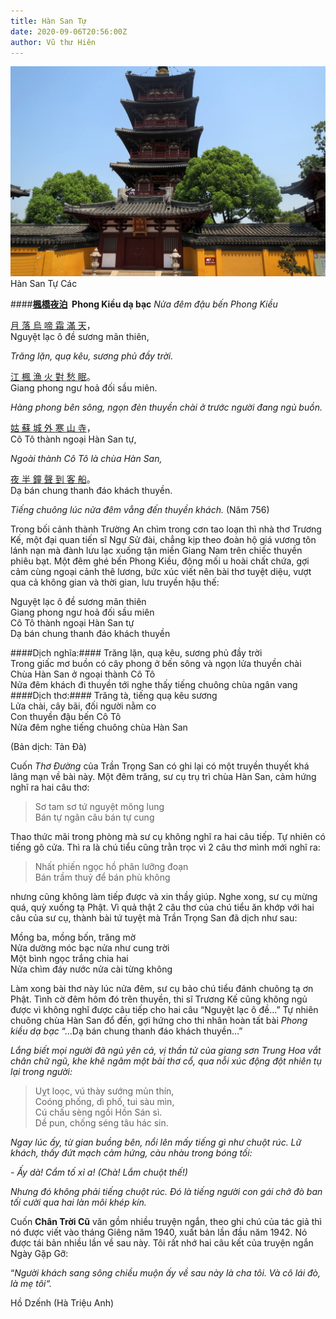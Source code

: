```yaml
---
title: Hàn San Tự
date: 2020-09-06T20:56:00Z
author: Vũ thư Hiên
---
```

![Han San Tu](../../assets/han-san-tu-cac.jpg)Hàn San Tự Các

####**<a target="_blank" href="https://hvdic.thivien.net/whv/%E6%A5%93" rel="noreferrer noopener">楓</a><a target="_blank" href="https://hvdic.thivien.net/whv/%E6%A9%8B" rel="noreferrer noopener">橋</a><a target="_blank" href="https://hvdic.thivien.net/whv/%E5%A4%9C" rel="noreferrer noopener">夜</a><a target="_blank" href="https://hvdic.thivien.net/whv/%E6%B3%8A" rel="noreferrer noopener">泊</a>&nbsp;&nbsp;Phong Kiều dạ bạc**
*Nửa đêm đậu bến Phong Kiều*



<a target="_blank" href="https://hvdic.thivien.net/whv/%E6%9C%88" rel="noreferrer noopener">月 </a><a target="_blank" href="https://hvdic.thivien.net/whv/%E8%90%BD" rel="noreferrer noopener">落 </a><a target="_blank" href="https://hvdic.thivien.net/whv/%E7%83%8F" rel="noreferrer noopener">烏 </a><a target="_blank" href="https://hvdic.thivien.net/whv/%E5%95%BC" rel="noreferrer noopener">啼 </a><a target="_blank" href="https://hvdic.thivien.net/whv/%E9%9C%9C" rel="noreferrer noopener">霜 </a><a target="_blank" href="https://hvdic.thivien.net/whv/%E6%BB%BF" rel="noreferrer noopener">滿 </a><a target="_blank" href="https://hvdic.thivien.net/whv/%E5%A4%A9" rel="noreferrer noopener">天</a>，<br>Nguyệt lạc ô đề sương mãn thiên,

*Trăng lặn, quạ kêu, sương phủ đầy trời.*



<p><a target="_blank" href="https://hvdic.thivien.net/whv/%E6%B1%9F" rel="noreferrer noopener">江 </a><a target="_blank" href="https://hvdic.thivien.net/whv/%E6%A5%93" rel="noreferrer noopener">楓 </a><a target="_blank" href="https://hvdic.thivien.net/whv/%E6%BC%81" rel="noreferrer noopener">漁 </a><a target="_blank" href="https://hvdic.thivien.net/whv/%E7%81%AB" rel="noreferrer noopener">火 </a><a target="_blank" href="https://hvdic.thivien.net/whv/%E5%B0%8D" rel="noreferrer noopener">對 </a><a target="_blank" href="https://hvdic.thivien.net/whv/%E6%84%81" rel="noreferrer noopener">愁 </a><a target="_blank" href="https://hvdic.thivien.net/whv/%E7%9C%A0" rel="noreferrer noopener">眠</a>。<br>Giang phong ngư hoả đối sầu miên.

*Hàng phong bên sông, ngọn đèn thuyền chài ở trước người đang ngủ buồn.*


<p><a target="_blank" href="https://hvdic.thivien.net/whv/%E5%A7%91" rel="noreferrer noopener">姑 </a><a target="_blank" href="https://hvdic.thivien.net/whv/%E8%98%87" rel="noreferrer noopener">蘇 </a><a target="_blank" href="https://hvdic.thivien.net/whv/%E5%9F%8E" rel="noreferrer noopener">城 </a><a target="_blank" href="https://hvdic.thivien.net/whv/%E5%A4%96" rel="noreferrer noopener">外 </a><a target="_blank" href="https://hvdic.thivien.net/whv/%E5%AF%92" rel="noreferrer noopener">寒 </a><a target="_blank" href="https://hvdic.thivien.net/whv/%E5%B1%B1" rel="noreferrer noopener">山 </a><a target="_blank" href="https://hvdic.thivien.net/whv/%E5%AF%BA" rel="noreferrer noopener">寺</a>，<br>Cô Tô&nbsp;thành ngoại&nbsp;Hàn San tự,

*Ngoài thành Cô Tô là chùa Hàn San,*


<p><a target="_blank" href="https://hvdic.thivien.net/whv/%E5%A4%9C" rel="noreferrer noopener">夜 </a><a target="_blank" href="https://hvdic.thivien.net/whv/%E5%8D%8A" rel="noreferrer noopener">半 </a><a target="_blank" href="https://hvdic.thivien.net/whv/%E9%90%98" rel="noreferrer noopener">鐘 </a><a target="_blank" href="https://hvdic.thivien.net/whv/%E8%81%B2" rel="noreferrer noopener">聲 </a><a target="_blank" href="https://hvdic.thivien.net/whv/%E5%88%B0" rel="noreferrer noopener">到 </a><a target="_blank" href="https://hvdic.thivien.net/whv/%E5%AE%A2" rel="noreferrer noopener">客 </a><a target="_blank" href="https://hvdic.thivien.net/whv/%E8%88%B9" rel="noreferrer noopener">船</a>。<br>Dạ bán chung thanh đáo khách thuyền.

*Tiếng chuông lúc nửa đêm vẳng đến thuyền khách.* (Năm 756)


Trong bối cảnh thành Trường An chìm trong cơn tao loạn thì nhà thơ Trương Kế, một đại quan tiến sĩ Ngự Sử đài, chẳng kịp theo đoàn hộ giá vương tôn lánh nạn mà đành lưu lạc xuống tận miền Giang Nam trên chiếc thuyền phiêu bạt. Một đêm ghé bến Phong Kiều, động mối u hoài chất chứa, gợi cảm cùng ngoại cảnh thê lương, bức xúc viết nên bài thơ tuyệt diệu, vượt qua cả không gian và thời gian, lưu truyền hậu thế:


Nguyệt lạc ô đề sương mãn thiên\
Giang phong ngư hoả đối sầu miên\
Cô Tô thành ngoại Hàn San tự\
Dạ bán chung thanh đáo khách thuyền

####Dịch nghĩa:####
Trăng lặn, quạ kêu, sương phủ đầy trời\
Trong giấc mơ buồn có cây phong ở bến sông và ngọn lửa thuyền chài\
Chùa Hàn San ở ngoại thành Cô Tô\
Nửa đêm khách đi thuyền tới nghe thấy tiếng chuông chùa ngân vang
####Dịch thơ:####
Trăng tà, tiếng quạ kêu sương\
Lửa chài, cây bãi, đối người nằm co\
Con thuyền đậu bến Cô Tô\
Nửa đêm nghe tiếng chuông chùa Hàn San

(Bản dịch: Tản Đà)



Cuốn *Thơ Đường* của Trần Trọng San có ghi lại có một truyền thuyết khá lãng mạn về bài này. Một đêm trăng, sư cụ trụ trì chùa Hàn San, cảm hứng nghĩ ra hai câu thơ:


>Sơ tam sơ tứ nguyệt mông lung\
Bán tự ngân câu bán tự cung



Thao thức mãi trong phòng mà sư cụ không nghĩ ra hai câu tiếp. Tự nhiên có tiếng gõ cửa. Thì ra là chú tiểu cũng trằn trọc vì 2 câu thơ mình mới nghĩ ra:


>Nhất phiến ngọc hồ phân lưỡng đoạn\
Bán trầm thuỷ để bán phù không


nhưng cũng không làm tiếp được và xin thầy giúp. Nghe xong, sư cụ mừng quá, quỳ xuống tạ Phật. Vì quả thật 2 câu thơ của chú tiểu ăn khớp với hai câu của sư cụ, thành bài tứ tuyệt mà Trần Trọng San đã dịch như sau:


Mồng ba, mồng bốn, trăng mờ\
Nửa dường móc bạc nửa như cung trời\
Một bình ngọc trắng chia hai\
Nửa chìm đáy nước nửa cài từng không



Làm xong bài thơ này lúc nửa đêm, sư cụ bảo chú tiểu đánh chuông tạ ơn Phật. Tình cờ đêm hôm đó trên thuyền, thi sĩ Trương Kế cũng không ngủ được vì không nghĩ được câu tiếp cho hai câu “Nguyệt lạc ô đề...” Tự nhiên chuông chùa Hàn San đổ đến, gợi hứng cho thi nhân hoàn tất bài *Phong kiều dạ bạc* “...Dạ bán chung thanh đáo khách thuyền...”



*Lắng biết mọi người đã ngủ yên cả, vị thần tử của giang sơn Trung Hoa vắt chân chữ ngũ, khe khẽ ngâm một bài thơ cổ, qua nỗi xúc động đột nhiên tụ lại trong người:*


>Uỵt loọc, vú thày sướng mủn thín,\
Coóng phống, dì phố, tui sàu mìn,\
Cú chấu sèng ngồi Hồn Sán sì.\
Dề pun, chống séng tâu hác sin.



*Ngay lúc ấy, từ gian buồng bên, nổi lên mấy tiếng gì như chuột rúc. Lữ khách, thấy đứt mạch cảm hứng, càu nhàu trong bóng tối:*



*- Ấy dà! Cẩm tố xỉ a! (Chà! Lắm chuột thế!)*


*Nhưng đó không phải tiếng chuột rúc. Đó là tiếng người con gái chở đò ban tối cười qua hai làn môi khép kín.*


Cuốn **Chân Trời Cũ** văn gồm nhiều truyện ngắn, theo ghi chú của tác giả thì nó được viết vào tháng Giêng năm 1940, xuất bản lần đầu năm 1942. Nó được tái bản nhiều lần về sau này. Tôi rất nhớ hai câu kết của truyện ngắn Ngày Gặp Gỡ:

“*Người khách sang sông chiều muộn ấy về sau này là cha tôi. Và cô lái đò, là mẹ tôi“.*


Hồ Dzếnh (Hà Triệu Anh)
